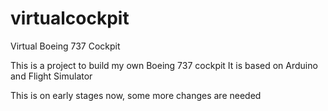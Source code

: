 # virtualcockpit
Virtual Boeing 737 Cockpit

This is a project to build my own Boeing 737 cockpit
It is based on Arduino and Flight Simulator

This is on early stages now, some more changes are needed
